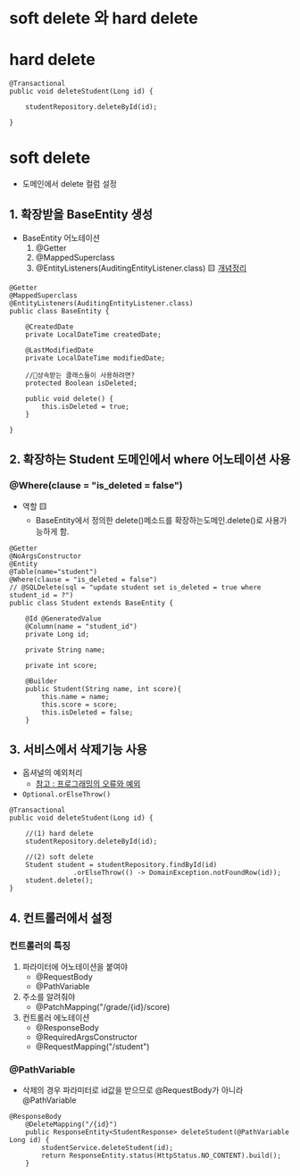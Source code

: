 # soft delete 와 hard delete

# hard delete
```
@Transactional
public void deleteStudent(Long id) {

    studentRepository.deleteById(id);     

}
```

# soft delete 
- 도메인에서 delete 컬럼 설정
## 1. 확장받을 BaseEntity 생성 
- BaseEntity 어노테이션
    1. @Getter
    2. @MappedSuperclass 
    3. @EntityListeners(AuditingEntityListener.class) 🟨
    [개념정리](https://hackmd.io/YpHn8z9xQOiqfyUK226_eQ)
```
@Getter
@MappedSuperclass
@EntityListeners(AuditingEntityListener.class)
public class BaseEntity {

    @CreatedDate
    private LocalDateTime createdDate;

    @LastModifiedDate
    private LocalDateTime modifiedDate;

    //🧩상속받는 클래스들이 사용하려면?
    protected Boolean isDeleted;

    public void delete() {
        this.isDeleted = true;
    }

}
```
## 2. 확장하는 Student 도메인에서 where 어노테이션 사용
### @Where(clause = "is_deleted = false")
- 역할 🟨
    - BaseEntity에서 정의한 delete()메소드를 확장하는도메인.delete()로 사용가능하게 함. 
```
@Getter
@NoArgsConstructor
@Entity
@Table(name="student")
@Where(clause = "is_deleted = false")
// @SQLDelete(sql = "update student set is_deleted = true where student_id = ?")
public class Student extends BaseEntity {

    @Id @GeneratedValue
    @Column(name = "student_id")
    private Long id;

    private String name;

    private int score;

    @Builder
    public Student(String name, int score){
        this.name = name;
        this.score = score;
        this.isDeleted = false;
    }
```

## 3. 서비스에서 삭제기능 사용
- 옵셔널의 예외처리 
    - [참고 : 프로그래밍의 오류와 예외](https://hackmd.io/GJc-8M34RhikhvlyUNiCoQ)
- `Optional.orElseThrow()`
```
@Transactional
public void deleteStudent(Long id) {
    
    //(1) hard delete
    studentRepository.deleteById(id);     

    //(2) soft delete
    Student student = studentRepository.findById(id)
                .orElseThrow(() -> DomainException.notFoundRow(id));
    student.delete();   
}
```

## 4. 컨트롤러에서 설정
### 컨트롤러의 특징
1. 파라미터에 어노테이션을 붙여야
    - @RequestBody
    - @PathVariable
2. 주소를 알려줘야 
    - @PatchMapping("/grade/{id}/score)
3. 컨트롤러 에노테이션
    - @ResponseBody
    - @RequiredArgsConstructor
    - @RequestMapping("/student")
### @PathVariable
- 삭제의 경우 파라미터로 id값을 받으므로 @RequestBody가 아니라 @PathVariable
```
@ResponseBody
    @DeleteMapping("/{id}")
    public ResponseEntity<StudentResponse> deleteStudent(@PathVariable Long id) {
        studentService.deleteStudent(id);
        return ResponseEntity.status(HttpStatus.NO_CONTENT).build();
    }
```
